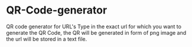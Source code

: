 # QR-Code-generator
QR code generator for URL's
Type in the exact url for which you want to generate the QR Code, the QR will be generated in form of png image and the url will be stored in a text file.
